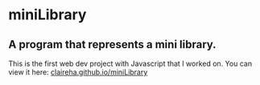 # miniLibrary
## A program that represents a mini library. 

This is the first web dev project with Javascript that I worked on.
You can view it here: [claireha.github.io/miniLibrary](https://claireha.github.io/miniLibrary/)

